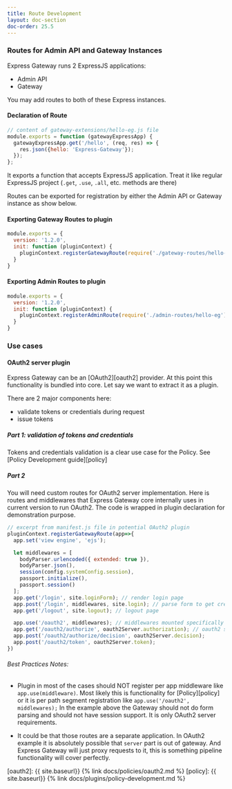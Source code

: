 ```yaml
---
title: Route Development
layout: doc-section
doc-order: 25.5
---
```


### Routes for Admin API and Gateway Instances
Express Gateway runs 2 ExpressJS applications:
- Admin API
- Gateway

You may add routes to both of these Express instances.

#### Declaration of Route
```js
// content of gateway-extensions/hello-eg.js file
module.exports = function (gatewayExpressApp) {
  gatewayExpressApp.get('/hello', (req, res) => {
    res.json({hello: 'Express-Gateway'});
  });
};
```
It exports a function that accepts ExpressJS application.
Treat it like regular ExpressJS project (`.get`, `.use`, `.all`, etc. methods are there)

Routes can be exported for registration by either the Admin API or Gateway instance as show below.

#### Exporting Gateway Routes to plugin

```js
module.exports = {
  version: '1.2.0',
  init: function (pluginContext) {
    pluginContext.registerGatewayRoute(require('./gateway-routes/hello-eg'));
  }
}
```
#### Exporting Admin Routes to plugin

```js
module.exports = {
  version: '1.2.0',
  init: function (pluginContext) {
    pluginContext.registerAdminRoute(require('./admin-routes/hello-eg'));
  }
}
```

### Use cases

#### OAuth2 server plugin
Express Gateway can be an [OAuth2][oauth2] provider.
At this point this functionality is bundled into core.
Let say we want to extract it as a plugin.

There are 2 major components here:
- validate tokens or credentials during request
- issue tokens

##### Part 1: validation of tokens and credentials
Tokens and credentials validation is a clear use case for the Policy.
See [Policy Development guide][policy]

##### Part 2
You will need custom routes for OAuth2 server implementation. 
Here is routes and middlewares that Express Gateway core internally uses in current version to run OAuth2. 
The code is wrapped in plugin declaration for demonstration purpose.

```js
// excerpt from manifest.js file in potential OAuth2 plugin 
pluginContext.registerGatewayRoute(app=>{
  app.set('view engine', 'ejs'); 

  let middlewares = [
    bodyParser.urlencoded({ extended: true }),
    bodyParser.json(),
    session(config.systemConfig.session),
    passport.initialize(),
    passport.session()
  ];
  app.get('/login', site.loginForm); // render login page
  app.post('/login', middlewares, site.login); // parse form to get credentials
  app.get('/logout', site.logout); // logout page

  app.use('/oauth2', middlewares); // middlewares mounted specifically for "/oauth2" routes
  app.get('/oauth2/authorize', oauth2Server.authorization); // oauth2 server specific handlers 
  app.post('/oauth2/authorize/decision', oauth2Server.decision);
  app.post('/oauth2/token', oauth2Server.token);
})

```
###### Best Practices Notes:
- Plugin in most of the cases should NOT register per app middleware like `app.use(middleware)`. Most likely this is functionality for [Policy][policy] or it is per path segment registration like `app.use('/oauth2', middlewares);` In the example above the Gateway should not do form parsing and should not have session support. It is only OAuth2 server requirements. 

- It could be that those routes are a separate application. In OAuth2 example it is absolutely possible that `server` part is out of gateway. And Express Gateway will just proxy requests to it, this is something pipeline functionality will cover perfectly.

[oauth2]: {{ site.baseurl}} {% link docs/policies/oauth2.md %}
[policy]: {{ site.baseurl}} {% link docs/plugins/policy-development.md %}